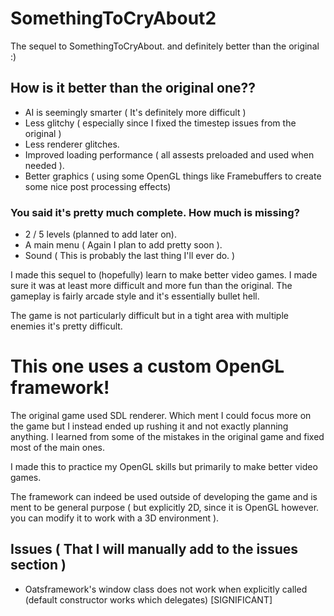 # SomethingToCryAbout2
The sequel to SomethingToCryAbout. and definitely better than the original :)
## How is it better than the original one??
- AI is seemingly smarter ( It's definitely more difficult )
- Less glitchy ( especially since I fixed the timestep issues from the original )
- Less renderer glitches.
- Improved loading performance ( all assests preloaded and used when needed ).
- Better graphics ( using some OpenGL things like Framebuffers to create some nice post processing effects)
### You said it's pretty much complete. How much is missing?
 - 2 / 5 levels (planned to add later on).
 - A main menu ( Again I plan to add pretty soon ).
 - Sound ( This is probably the last thing I'll ever do. )
 
I made this sequel to (hopefully) learn to make better video games.
I made sure it was at least more difficult and more fun than the original.
The gameplay is fairly arcade style and it's essentially bullet hell.

The game is not particularly difficult but in a tight area with multiple enemies it's pretty difficult.

# This one uses a custom OpenGL framework!
The original game used SDL renderer. Which ment I could focus more on the game but I instead ended up rushing it and not
exactly planning anything. I learned from some of the mistakes in the original game and fixed most of the main ones.

I made this to practice my OpenGL skills but primarily to make better video games.

The framework can indeed be used outside of developing the game and is ment to be general purpose ( but explicitly 2D,
since it is OpenGL however. you can modify it to work with a 3D environment ).

## Issues ( That I will manually add to the issues section ) 
  - Oatsframework's window class does not work when explicitly called (default constructor works which delegates) [SIGNIFICANT]
